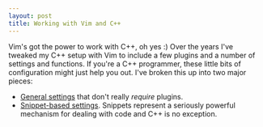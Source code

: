 ```yaml
---
layout: post
title: Working with Vim and C++
---
```

Vim's got the power to work with C++, oh yes :) Over the years I've tweaked my C++ setup with Vim to include a few plugins and a number of settings and functions. If you're a C++ programmer, these little bits of configuration might just help you out. I've broken this up into two major pieces:

- [General settings](general-cpp-settings) that don't really *require* plugins.
- [Snippet-based settings](cpp-snippets). Snippets represent a seriously powerful mechanism for dealing with code and C++ is no exception.
